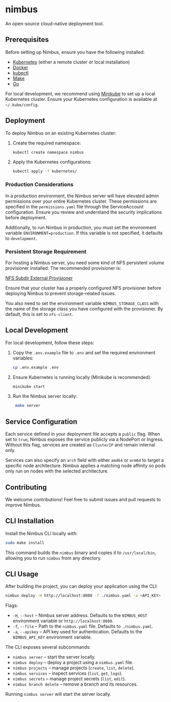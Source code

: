 # nimbus

An open-source cloud-native deployment tool.

## Prerequisites

Before setting up Nimbus, ensure you have the following installed:
- [Kubernetes](https://kubernetes.io/docs/setup/) (either a remote cluster or local installation)
- [Docker](https://docs.docker.com/get-docker/)
- [kubectl](https://kubernetes.io/docs/tasks/tools/)
- [Make](https://www.gnu.org/software/make/)
- [Go](https://go.dev/doc/install)

For local development, we recommend using [Minikube](https://minikube.sigs.k8s.io/docs/) to set up a local Kubernetes cluster. Ensure your Kubernetes configuration is available at `~/.kube/config`.

## Deployment

To deploy Nimbus on an existing Kubernetes cluster:

1. Create the required namespace:
   ```sh
   kubectl create namespace nimbus
   ```
2. Apply the Kubernetes configurations:
   ```sh
   kubectl apply -f kubernetes/
   ```

### Production Considerations

In a production environment, the Nimbus server will have elevated admin permissions over your entire Kubernetes cluster. These permissions are specified in the `permissions.yaml` file through the ServiceAccount configuration. Ensure you review and understand the security implications before deployment.

Additionally, to run Nimbus in production, you must set the environment variable `ENVIRONMENT=production`. If this variable is not specified, it defaults to `development`.

### Persistent Storage Requirement

For hosting a Nimbus server, you need some kind of NFS persistent volume provisioner installed. The recommended provisioner is:

[NFS Subdir External Provisioner](https://github.com/kubernetes-sigs/nfs-subdir-external-provisioner)

Ensure that your cluster has a properly configured NFS provisioner before deploying Nimbus to prevent storage-related issues.

You also need to set the environment variable `NIMBUS_STORAGE_CLASS` with the name of the storage class you have configured with the provisioner. By default, this is set to `nfs-client`.

## Local Development

For local development, follow these steps:

1. Copy the `.env.example` file to `.env` and set the required environment variables:
   ```sh
   cp .env.example .env
   ```
2. Ensure Kubernetes is running locally (Minikube is recommended):
   ```sh
   minikube start
   ```
3. Run the Nimbus server locally:
   ```sh
    make server
    ```

## Service Configuration

Each service defined in your deployment file accepts a `public` flag. When set
to `true`, Nimbus exposes the service publicly via a NodePort or Ingress.
Without this flag, services are created as `ClusterIP` and remain internal only.

Services can also specify an `arch` field with either `amd64` or `arm64` to
target a specific node architecture. Nimbus applies a matching node affinity so
pods only run on nodes with the selected architecture.

## Contributing

We welcome contributions! Feel free to submit issues and pull requests to improve Nimbus.

## CLI Installation

Install the Nimbus CLI locally with:

```sh
sudo make install
```

This command builds the `nimbus` binary and copies it to `/usr/local/bin`,
allowing you to run `nimbus` from any directory.

## CLI Usage

After building the project, you can deploy your application using the CLI:

```sh
nimbus deploy -H http://localhost:8080 -f ./nimbus.yaml -a <API_KEY>
```

Flags:

- `-H`, `--host` – Nimbus server address. Defaults to the `NIMBUS_HOST` environment variable or `http://localhost:8080`.
- `-f`, `--file` – Path to the `nimbus.yaml` file. Defaults to `./nimbus.yaml`.
- `-a`, `--apikey` – API key used for authentication. Defaults to the `NIMBUS_API_KEY` environment variable.

The CLI exposes several subcommands:

- `nimbus server` – start the server locally.
- `nimbus deploy` – deploy a project using a `nimbus.yaml` file.
- `nimbus projects` – manage projects (`create`, `list`, `delete`).
- `nimbus services` – inspect services (`list`, `get`, `logs`).
- `nimbus secrets` – manage project secrets (`list`, `edit`).
- `nimbus branch delete` – remove a branch and its resources.

Running `nimbus server` will start the server locally.
